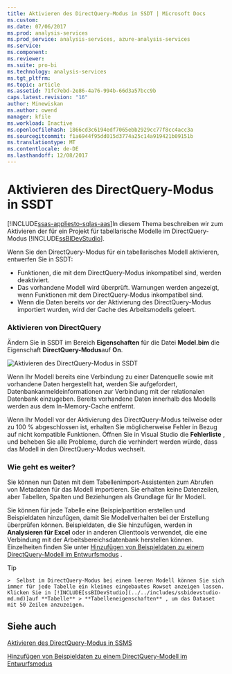 ```yaml
---
title: Aktivieren des DirectQuery-Modus in SSDT | Microsoft Docs
ms.custom: 
ms.date: 07/06/2017
ms.prod: analysis-services
ms.prod_service: analysis-services, azure-analysis-services
ms.service: 
ms.component: 
ms.reviewer: 
ms.suite: pro-bi
ms.technology: analysis-services
ms.tgt_pltfrm: 
ms.topic: article
ms.assetid: 71fc7ebd-2e86-4a76-994b-66d3a57bcc9b
caps.latest.revision: "16"
author: Minewiskan
ms.author: owend
manager: kfile
ms.workload: Inactive
ms.openlocfilehash: 1866cd3c6194edf7065ebb2929cc77f8cc4acc3a
ms.sourcegitcommit: f1a6944f95dd015d3774a25c14a919421b09151b
ms.translationtype: MT
ms.contentlocale: de-DE
ms.lasthandoff: 12/08/2017
---
```

# <a name="enable-directquery-mode-in-ssdt"></a>Aktivieren des DirectQuery-Modus in SSDT
[!INCLUDE[ssas-appliesto-sqlas-aas](../../includes/ssas-appliesto-sqlas-aas.md)]In diesem Thema beschreiben wir zum Aktivieren der für ein Projekt für tabellarische Modelle im DirectQuery-Modus [!INCLUDE[ssBIDevStudio](../../includes/ssbidevstudio-md.md)].  
  
Wenn Sie den DirectQuery-Modus für ein tabellarisches Modell aktivieren, entwerfen Sie in SSDT:
-   Funktionen, die mit dem DirectQuery-Modus inkompatibel sind, werden deaktiviert.  
-   Das vorhandene Modell wird überprüft. Warnungen werden angezeigt, wenn Funktionen mit dem DirectQuery-Modus inkompatibel sind.  
-   Wenn die Daten bereits vor der Aktivierung des DirectQuery-Modus importiert wurden, wird der Cache des Arbeitsmodells geleert.  
  
### <a name="enable-directquery"></a>Aktivieren von DirectQuery  
  
Ändern Sie in SSDT im Bereich **Eigenschaften** für die Datei **Model.bim** die Eigenschaft **DirectQuery-Modus**auf **On**.  

![Aktivieren des DirectQuery-Modus in SSDT](../../analysis-services/tabular-models/media/enable-directquery-mode-in-ssdt.png)
  
Wenn Ihr Modell bereits eine Verbindung zu einer Datenquelle sowie mit vorhandene Daten hergestellt hat, werden Sie aufgefordert, Datenbankanmeldeinformationen zur Verbindung mit der relationalen Datenbank einzugeben. Bereits vorhandene Daten innerhalb des Modells werden aus dem In-Memory-Cache entfernt.  
  
Wenn Ihr Modell vor der Aktivierung des DirectQuery-Modus teilweise oder zu 100 % abgeschlossen ist, erhalten Sie möglicherweise Fehler in Bezug auf nicht kompatible Funktionen. Öffnen Sie in Visual Studio die **Fehlerliste** , und beheben Sie alle Probleme, durch die verhindert werden würde, dass das Modell in den DirectQuery-Modus wechselt.  


### <a name="whats-next"></a>Wie geht es weiter? 
Sie können nun Daten mit dem Tabellenimport-Assistenten zum Abrufen von Metadaten für das Modell importieren. Sie erhalten keine Datenzeilen, aber Tabellen, Spalten und Beziehungen als Grundlage für Ihr Modell. 

Sie können für jede Tabelle eine Beispielpartition erstellen und Beispieldaten hinzufügen, damit Sie Modellverhalten bei der Erstellung überprüfen können. Beispieldaten, die Sie hinzufügen, werden in **Analysieren für Excel** oder in anderen Clienttools verwendet, die eine Verbindung mit der Arbeitsbereichsdatenbank herstellen können. Einzelheiten finden Sie unter [Hinzufügen von Beispieldaten zu einem DirectQuery-Modell im Entwurfsmodus](../../analysis-services/tabular-models/add-sample-data-to-a-directquery-model-in-design-mode.md) .  
  
> [!TIP]  
    >  Selbst im DirectQuery-Modus bei einem leeren Modell können Sie sich immer für jede Tabelle ein kleines eingebautes Rowset anzeigen lassen. Klicken Sie in [!INCLUDE[ssBIDevStudio](../../includes/ssbidevstudio-md.md)]auf **Tabelle** > **Tabelleneigenschaften** , um das Dataset mit 50 Zeilen anzuzeigen.  
  
  
## <a name="see-also"></a>Siehe auch  
[Aktivieren des DirectQuery-Modus in SSMS](../../analysis-services/tabular-models/enable-directquery-mode-in-ssms.md)

[Hinzufügen von Beispieldaten zu einem DirectQuery-Modell im Entwurfsmodus](../../analysis-services/tabular-models/add-sample-data-to-a-directquery-model-in-design-mode.md)
  
